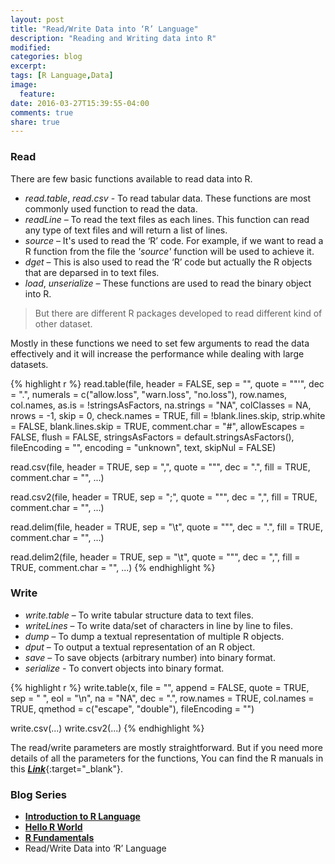 ```yaml
---
layout: post
title: "Read/Write Data into ‘R’ Language"
description: "Reading and Writing data into R"
modified:
categories: blog
excerpt:
tags: [R Language,Data]
image:
  feature:
date: 2016-03-27T15:39:55-04:00
comments: true
share: true
---
```


### Read 

There are few basic functions available to read data into R.

* _read.table_, _read.csv_ - To read tabular data. These functions are most commonly used function to read the data.
* _readLine_ – To read the text files as each lines. This function can read any type of text files and will return a list of lines.
* _source_ – It's used to read the ‘R’ code. For example, if we want to read a R function from the file the _'source'_ function will be used to achieve it.
* _dget_ – This is also used to read the ‘R’ code but actually the R objects that are deparsed in to text files.  
* _load_, _unserialize_ – These functions are used to read the binary object into R.

> But there are different R packages developed to read different kind of other dataset. 

Mostly in these functions we need to set few arguments to read the data effectively and it will increase the performance while dealing with large datasets.

{% highlight r %}
read.table(file, header = FALSE, sep = "", quote = "\"'",
           dec = ".", numerals = c("allow.loss", "warn.loss", "no.loss"),
           row.names, col.names, as.is = !stringsAsFactors,
           na.strings = "NA", colClasses = NA, nrows = -1,
           skip = 0, check.names = TRUE, fill = !blank.lines.skip,
           strip.white = FALSE, blank.lines.skip = TRUE,
           comment.char = "#",
           allowEscapes = FALSE, flush = FALSE,
           stringsAsFactors = default.stringsAsFactors(),
           fileEncoding = "", encoding = "unknown", text, skipNul = FALSE)

read.csv(file, header = TRUE, sep = ",", quote = "\"",
         dec = ".", fill = TRUE, comment.char = "", ...)

read.csv2(file, header = TRUE, sep = ";", quote = "\"",
          dec = ",", fill = TRUE, comment.char = "", ...)

read.delim(file, header = TRUE, sep = "\t", quote = "\"",
           dec = ".", fill = TRUE, comment.char = "", ...)

read.delim2(file, header = TRUE, sep = "\t", quote = "\"",
            dec = ",", fill = TRUE, comment.char = "", ...)
{% endhighlight %}

### Write

* _write.table_ – To write tabular structure data to text files.
* _writeLines_ – To write data/set of characters in line by line to files.
* _dump_ – To dump a textual representation of multiple R objects.
* _dput_ – To output a textual representation of an R object.
* _save_ – To save objects (arbitrary number) into binary format.
* _serialize_ -  To convert objects into binary format.

{% highlight r %}
write.table(x, file = "", append = FALSE, quote = TRUE, sep = " ",
            eol = "\n", na = "NA", dec = ".", row.names = TRUE,
            col.names = TRUE, qmethod = c("escape", "double"),
            fileEncoding = "")

write.csv(...)
write.csv2(...)
{% endhighlight %}

The read/write parameters are mostly straightforward. But if you need more details of all the parameters for the functions, You can find the R manuals in this [**_Link_**](https://stat.ethz.ch/R-manual/R-devel/library/utils/html/){:target="_blank"}. 

### Blog Series
* [**Introduction to R Language**](/articles/introduction-to-r-language/)
* [**Hello R World**](/blog/hello-r-world/)
* [**R Fundamentals**](/blog/r-fundamentals/)
* Read/Write Data into ‘R’ Language